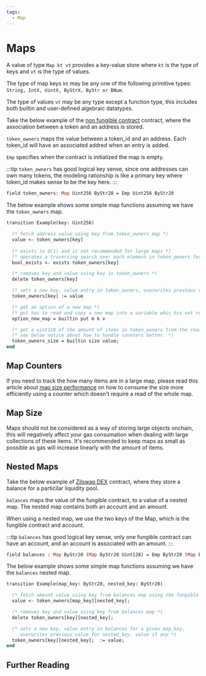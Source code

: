 ```yaml
---
tags:
  - Map
---
```


# Maps

A value of type ``Map kt vt`` provides a key-value store where ```kt``` is the type of keys and ```vt``` is the type of values.

The type of map keys ```kt``` may be any one of the following primitive types: ```String, IntX, UintX, ByStrX, ByStr or BNum```.

The type of values ```vt``` may be any type except a function type, this includes both builtin and user-defined algebraic datatypes.

Take the below example of the [non fungible contract](nonfungible) contract, where the association between a token and an address is stored.

```token_owners``` maps the value between a token_id and an address. Each token_id will have an associated addred when an entry is added.

```Emp``` specifies when the contract is initialized the map is empty.

:::tip
```token_owners``` has good logical key sense, since one addresses can own many tokens, the modeling rationship is like a primary key where token_id makes sense to be the key here.
:::

```ocaml
field token_owners: Map Uint256 ByStr20 = Emp Uint256 ByStr20
```

The below example shows some simple map functions assuming we have the ```token_owners``` map.

```ocaml
transition Example(key: Uint256)

  (* fetch address value using key from token_owners map *)
  value <- token_owners[key] 
  
  (* exists is O(1) and is not recommended for large maps *)
  (* operates a traversing search over each element in token_owners for key *)
  bool_exists <- exists token_owners[key] 

  (* removes key and value using key in token_owners *)
  delete token_owners[key]

  (* sets a new key, value entry in token_owners, overwrites previous value for key if any *)
  token_owners[key] := value

  (* get an option of a new map *)
  (* put has to read and copy a new map into a variable whic his not recommended for large maps*)
  option_new_map = builtin put m k v

  (* get a uint128 of the amount of items in token_owners from the read value of the map *)
  (* see below notice about how to handle counters better. *)
  token_owners_size = builtin size value;
end

```

## Map Counters

If you need to track the how many items are in a large map, please read this article about [map size performance](https://scilla.readthedocs.io/en/latest/scilla-tips-and-tricks.html#field-map-size) on how to consume the size more efficiently using a counter which doesn't require a read of the whole map.

## Map Size

Maps should not be considered as a way of storing large objects onchain, this will negatively affect your gas consumation when dealing with large collections of these items. It's recommended to keep maps as small as possible as gas will increase linearly with the amount of items.

## Nested Maps

Take the below example of [Zilswap DEX](dex) contract, where they store a balance for a particilar liquidity pool.

```balances``` maps the value of the fungible contract, to a value of a nested map. The nested map contains both an account and an amount.

When using a nested map, we use the two keys of the Map, which is the fungible contract and account.

:::tip
```balances``` has good logical key sense, only one fungible contract can have an account, and an account is associated with an amount.
:::

```ocaml
field balances : Map ByStr20 (Map ByStr20 Uint128) = Emp ByStr20 (Map ByStr20 Uint128)
```

The below example shows some simple map functions assuming we have the ```balances```  nested map.

```ocaml
transition Example(map_key: ByStr20, nested_key: ByStr20)

  (* fetch amount value using key from balances map using the fungible and the user address *)
  value <- token_owners[map_key][nested_key];  

  (* removes key and value using key from balances map *)
  delete token_owners[key][nested_key]; 

  (* sets a new key, value entry in balances for a given map_key, 
     overwrites previous value for nested_key, value if any *)
  token_owners[key][nested_key];  := value;
end
```

## Further Reading
